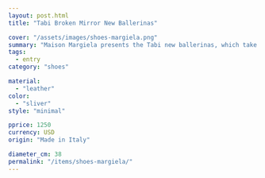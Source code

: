 ```yaml
---
layout: post.html
title: "Tabi Broken Mirror New Ballerinas"

cover: "/assets/images/shoes-margiela.png"
summary: "Maison Margiela presents the Tabi new ballerinas, which take their design from ballerina shoes in the house archives. "
tags:
  - entry
category: "shoes"

material:
  - "leather"
color:
  - "sliver"
style: "minimal"

pprice: 1250           
currency: USD  
origin: "Made in Italy"

diameter_cm: 38
permalink: "/items/shoes-margiela/"
---
```


